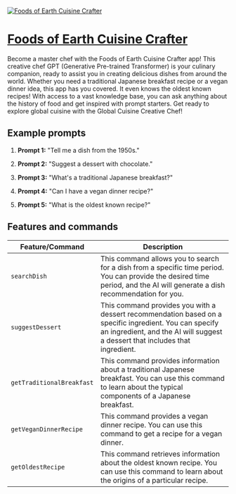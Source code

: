 [![Foods of Earth Cuisine Crafter](https://files.oaiusercontent.com/file-VkU7GQvrbeVWsBX83EalwdnR?se=2123-10-16T20%3A48%3A19Z&sp=r&sv=2021-08-06&sr=b&rscc=max-age%3D31536000%2C%20immutable&rscd=attachment%3B%20filename%3Df7935075-98cf-45c2-96d7-c67cc4214735.png&sig=zDlCM1amHl9y3ZyA2mEmAMH%2B68QxzX65OOToMJpwLGA%3D)](https://chat.openai.com/g/g-ZltAuhWRx-foods-of-earth-cuisine-crafter)

# [Foods of Earth Cuisine Crafter](https://chat.openai.com/g/g-ZltAuhWRx-foods-of-earth-cuisine-crafter)

Become a master chef with the Foods of Earth Cuisine Crafter app! This creative chef GPT (Generative Pre-trained Transformer) is your culinary companion, ready to assist you in creating delicious dishes from around the world. Whether you need a traditional Japanese breakfast recipe or a vegan dinner idea, this app has you covered. It even knows the oldest known recipes! With access to a vast knowledge base, you can ask anything about the history of food and get inspired with prompt starters. Get ready to explore global cuisine with the Global Cuisine Creative Chef!

## Example prompts

1. **Prompt 1:** "Tell me a dish from the 1950s."

2. **Prompt 2:** "Suggest a dessert with chocolate."

3. **Prompt 3:** "What's a traditional Japanese breakfast?"

4. **Prompt 4:** "Can I have a vegan dinner recipe?"

5. **Prompt 5:** "What is the oldest known recipe?"


## Features and commands

| Feature/Command | Description |
| --- | --- |
| `searchDish` | This command allows you to search for a dish from a specific time period. You can provide the desired time period, and the AI will generate a dish recommendation for you. |
| `suggestDessert` | This command provides you with a dessert recommendation based on a specific ingredient. You can specify an ingredient, and the AI will suggest a dessert that includes that ingredient. |
| `getTraditionalBreakfast` | This command provides information about a traditional Japanese breakfast. You can use this command to learn about the typical components of a Japanese breakfast. |
| `getVeganDinnerRecipe` | This command provides a vegan dinner recipe. You can use this command to get a recipe for a vegan dinner. |
| `getOldestRecipe` | This command retrieves information about the oldest known recipe. You can use this command to learn about the origins of a particular recipe. |